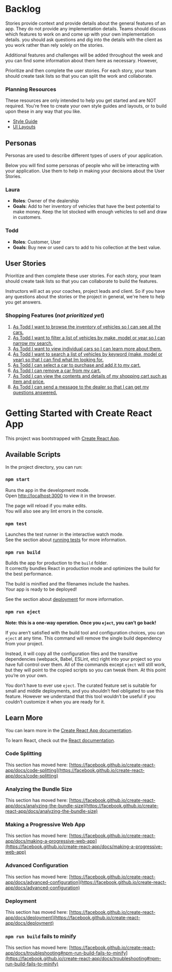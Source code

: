 # Backlog

Stories provide context and provide details about the general features of an app. They do not provide any implementation details. Teams should discuss which features to work on and come up with your own implementation details. you should ask questions and dig into the details with the client as you work rather than rely solely on the stories.

Additional features and challenges will be added throughout the week and you can find some information about them here as necessary. However,

Prioritize and then complete the user stories. For each story, your team should create task lists so that you can split the work and collaborate.

### Planning Resources

These resources are only intended to help you get started and are NOT required. You're free to create your own style guides and layouts, or to build upon these in any way that you like.

- [Style Guide](https://docs.google.com/document/d/1ec-zjSB1EXhlJW89rWyvI-hy9QJPDt8G9lX6Tt_nM9w/edit?usp=sharing) 
- [UI Layouts](https://drive.google.com/file/d/1wafx-638oJ1NrapmNG-RqiX1Hpc0m2m5/view?usp=sharing) 

## Personas
Personas are used to describe different types of users of your application.

Below you will find some personas of people who will be interacting with your application. Use them to help in making your decisions about the User Stories.

### **Laura**

- **Roles**: Owner of the dealership
- **Goals**: Add to her inventory of vehicles that have the best potential to make money. Keep the lot stocked with enough vehicles to sell and draw in customers.

### **Todd**

- **Roles**: Customer, User
- **Goals**: Buy new or used cars to add to his collection at the best value.

## User Stories
Prioritize and then complete these user stories. For each story, your team should create task lists so that you can collaborate to build the features.

Instructors will act as your coaches, project leads and client. So if you have any questions about the stories or the project in general, we're here to help you get answers.

### Shopping Features (*not prioritized yet*)
1. [As Todd I want to browse the inventory of vehicles so I can see all the cars.](https://github.com/gExercise/andromeda/issues/1)
2. [As Todd I want to filter a list of vehicles by make, model or year so I can narrow my search.](https://github.com/gExercise/andromeda/issues/2)
3. [As Todd I want to view individual cars so I can learn more about them.](https://github.com/gExercise/andromeda/issues/6)
4. [As Todd I want to search a list of vehicles by keyword (make, model or year) so that I can find what Im looking for.](https://github.com/gExercise/andromeda/issues/5)
5. [As Todd I can select a car to purchase and add it to my cart.](https://github.com/gExercise/andromeda/issues/7)
6. [As Todd I can remove a car from my cart.](https://github.com/gExercise/andromeda/issues/8)
7. [As Todd I can view the contents and details of my shopping cart such as item and price.](https://github.com/gExercise/andromeda/issues/4)
8. [As Todd I can send a message to the dealer so that I can get my questions answered.](https://github.com/gExercise/andromeda/issues/3)



# Getting Started with Create React App

This project was bootstrapped with [Create React App](https://github.com/facebook/create-react-app).

## Available Scripts

In the project directory, you can run:

### `npm start`

Runs the app in the development mode.\
Open [http://localhost:3000](http://localhost:3000) to view it in the browser.

The page will reload if you make edits.\
You will also see any lint errors in the console.

### `npm test`

Launches the test runner in the interactive watch mode.\
See the section about [running tests](https://facebook.github.io/create-react-app/docs/running-tests) for more information.

### `npm run build`

Builds the app for production to the `build` folder.\
It correctly bundles React in production mode and optimizes the build for the best performance.

The build is minified and the filenames include the hashes.\
Your app is ready to be deployed!

See the section about [deployment](https://facebook.github.io/create-react-app/docs/deployment) for more information.

### `npm run eject`

**Note: this is a one-way operation. Once you `eject`, you can’t go back!**

If you aren’t satisfied with the build tool and configuration choices, you can `eject` at any time. This command will remove the single build dependency from your project.

Instead, it will copy all the configuration files and the transitive dependencies (webpack, Babel, ESLint, etc) right into your project so you have full control over them. All of the commands except `eject` will still work, but they will point to the copied scripts so you can tweak them. At this point you’re on your own.

You don’t have to ever use `eject`. The curated feature set is suitable for small and middle deployments, and you shouldn’t feel obligated to use this feature. However we understand that this tool wouldn’t be useful if you couldn’t customize it when you are ready for it.

## Learn More

You can learn more in the [Create React App documentation](https://facebook.github.io/create-react-app/docs/getting-started).

To learn React, check out the [React documentation](https://reactjs.org/).

### Code Splitting

This section has moved here: [https://facebook.github.io/create-react-app/docs/code-splitting](https://facebook.github.io/create-react-app/docs/code-splitting)

### Analyzing the Bundle Size

This section has moved here: [https://facebook.github.io/create-react-app/docs/analyzing-the-bundle-size](https://facebook.github.io/create-react-app/docs/analyzing-the-bundle-size)

### Making a Progressive Web App

This section has moved here: [https://facebook.github.io/create-react-app/docs/making-a-progressive-web-app](https://facebook.github.io/create-react-app/docs/making-a-progressive-web-app)

### Advanced Configuration

This section has moved here: [https://facebook.github.io/create-react-app/docs/advanced-configuration](https://facebook.github.io/create-react-app/docs/advanced-configuration)

### Deployment

This section has moved here: [https://facebook.github.io/create-react-app/docs/deployment](https://facebook.github.io/create-react-app/docs/deployment)

### `npm run build` fails to minify

This section has moved here: [https://facebook.github.io/create-react-app/docs/troubleshooting#npm-run-build-fails-to-minify](https://facebook.github.io/create-react-app/docs/troubleshooting#npm-run-build-fails-to-minify)
